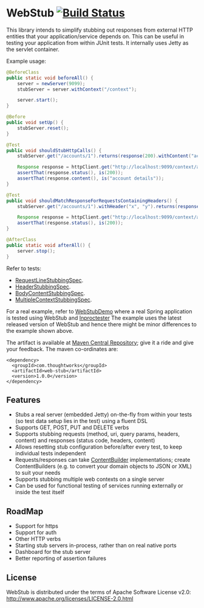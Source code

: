 # WebStub [![Build Status](https://travis-ci.org/tusharm/WebStub.png)](https://travis-ci.org/tusharm/WebStub)

This library intends to simplify stubbing out responses from external HTTP entities that your application/service  depends on.
This can be useful in testing your application from within JUnit tests. It internally uses Jetty as the servlet container.

Example usage:
```java
@BeforeClass
public static void beforeAll() {
    server = newServer(9099);
    stubServer = server.withContext("/context");

    server.start();
}

@Before
public void setUp() {
    stubServer.reset();
}

@Test
public void shouldStubHttpCalls() {
    stubServer.get("/accounts/1").returns(response(200).withContent("account details"));

    Response response = httpClient.get("http://localhost:9099/context/accounts/1");
    assertThat(response.status(), is(200));
    assertThat(response.content(), is("account details"));
}

@Test
public void shouldMatchResponseForRequestsContainingHeaders() {
    stubServer.get("/accounts/1").withHeader("x", "y").returns(response(200));

    Response response = httpClient.get("http://localhost:9099/context/accounts/1", asList(new BasicHeader("x", "y")));
    assertThat(response.status(), is(200));
}

@AfterClass
public static void afterAll() {
    server.stop();
}
```
Refer to tests:
+ [RequestLineStubbingSpec](/src/test/scala/com/thoughtworks/webstub/RequestLineStubbingSpec.scala).
+ [HeaderStubbingSpec](/src/test/scala/com/thoughtworks/webstub/HeaderStubbingSpec.scala).
+ [BodyContentStubbingSpec](/src/test/scala/com/thoughtworks/webstub/BodyContentStubbingSpec.scala).
+ [MultipleContextStubbingSpec](/src/test/scala/com/thoughtworks/webstub/MultipleContextStubbingSpec.scala).

For a real example, refer to [WebStubDemo](https://github.com/tusharm/WebStubDemo) where a real Spring application is tested using WebStub and [Inproctester](https://github.com/aharin/inproctester)
The example uses the latest released version of WebStub and hence there might be minor differences to the example shown above.

The artifact is available at [Maven Central Repository](http://search.maven.org/#search%7Cga%7C1%7Cweb-stub); give it a ride and give your feedback.
The maven co-ordinates are:
```
<dependency>
  <groupId>com.thoughtworks</groupId>
  <artifactId>web-stub</artifactId>
  <version>1.0.0</version>
</dependency>
```
## Features

- Stubs a real server (embedded Jetty) on-the-fly from within your tests (so test data setup lies in the test) using a fluent DSL
- Supports GET, POST, PUT and DELETE verbs
- Supports stubbing requests (method, uri, query params, headers, content) and responses (status code, headers, content)
- Allows resetting stub configuration before/after every test, to keep individual tests independent
- Requests/responses can take [ContentBuilder](/src/main/java/com/thoughtworks/webstub/dsl/builders/ContentBuilder.java) implementations; create ContentBuilders (e.g. to convert your domain objects to JSON or XML) to suit your needs
- Supports stubbing multiple web contexts on a single server
- Can be used for functional testing of services running externally or inside the test itself

## RoadMap

- Support for https
- Support for auth
- Other HTTP verbs
- Starting stub servers in-process, rather than on real native ports
- Dashboard for the stub server
- Better reporting of assertion failures

## License

WebStub is distributed under the terms of Apache Software License v2.0: http://www.apache.org/licenses/LICENSE-2.0.html
